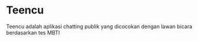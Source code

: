 # Teencu
Teencu adalah aplikasi chatting publik yang dicocokan dengan lawan bicara berdasarkan tes MBTI
